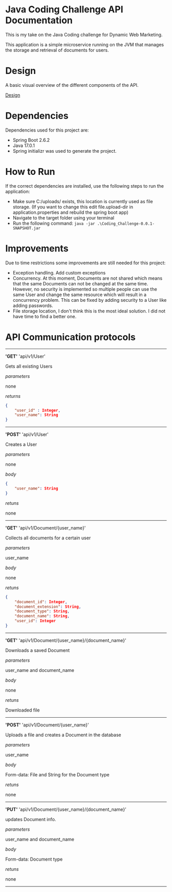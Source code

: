 # Java Coding Challenge API Documentation


This is my take on the Java Coding challenge for Dynamic Web Marketing.

This application is a simple microservice running on the JVM that manages the storage and retrieval
of documents for users.

# Design

A basic visual overview of the different components of the API.

[Design](/images/CodeChallenge.drawio.png)

# Dependencies

Dependencies used for this project are:

- Spring Boot 2.6.2
- Java 17.0.1
- Spring initializr was used to generate the project.

# How to Run

If the correct dependencies are installed, use the following steps to run the application:
- Make sure C:/uploads/ exists, this location is currently used as file storage. (If you want to change this edit file.upload-dir in application.properties and rebuild the spring boot app) 
- Navigate to the target folder using your terminal
- Run the following command: ```java -jar .\Coding_Challenge-0.0.1-SNAPSHOT.jar```

# Improvements

Due to time restrictions some improvements are still needed for this project:

- Exception handling. Add custom exceptions
- Concurrency. At this moment, Documents are not shared which means that the same Documents can not be changed at the same time. However, no security is implemented so multiple people can use the same User and change the same resource which will result in a concurrency problem. This can be fixed by adding security to a User like adding passwords.
- File storage location, I don't think this is the most ideal solution. I did not have time to find a better one.
# API Communication protocols

---
**'GET'** 'api/v1/User'

Gets all existing Users

_parameters_

none
 
_returns_

```json
{
    "user_id" : Integer,
    "user_name": String
}
```
---
**'POST'** 'api/v1/User'

Creates a User

_parameters_

none

_body_

```json
{
    "user_name": String
}
```

_retuns_

none

---

**'GET'** 'api/v1/Document/{user_name}'

Collects all documents for a certain user

_parameters_

user_name

_body_

none

_retuns_

```json
{
    "document_id": Integer,
    "document_extension": String,
    "document_type": String,
    "document_name": String,
    "user_id": Integer
}
```

---

**'GET'** 'api/v1/Document/{user_name}/{document_name}'

Downloads a saved Document

_parameters_

user_name and document_name

_body_

none

_retuns_

Downloaded file

---

**'POST'** 'api/v1/Document/{user_name}'

Uploads a file and creates a Document in the database

_parameters_

user_name

_body_

Form-data: File and String for the Document type

_retuns_

none

---

**'PUT'** 'api/v1/Document/{user_name}/{document_name}'

updates Document info.

_parameters_

user_name and document_name

_body_

Form-data: Document type

_retuns_

none

---






